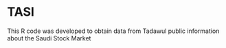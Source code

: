 # TASI
This R code was developed to obtain data from Tadawul public information about the Saudi Stock Market

